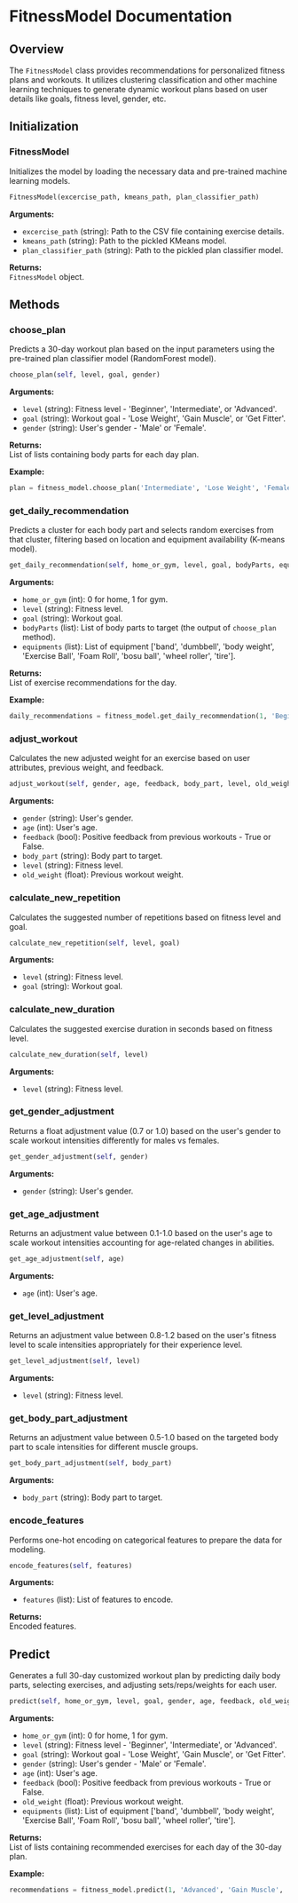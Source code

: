 
# FitnessModel Documentation

## Overview
The `FitnessModel` class provides recommendations for personalized fitness plans and workouts. It utilizes clustering classification and other machine learning techniques to generate dynamic workout plans based on user details like goals, fitness level, gender, etc.

## Initialization
### FitnessModel
Initializes the model by loading the necessary data and pre-trained machine learning models.

```python
FitnessModel(excercise_path, kmeans_path, plan_classifier_path)
```

**Arguments:**
- `excercise_path` (string): Path to the CSV file containing exercise details.
- `kmeans_path` (string): Path to the pickled KMeans model.
- `plan_classifier_path` (string): Path to the pickled plan classifier model.

**Returns:**  
`FitnessModel` object.

## Methods

### choose_plan
Predicts a 30-day workout plan based on the input parameters using the pre-trained plan classifier model (RandomForest model).

```python
choose_plan(self, level, goal, gender)
```

**Arguments:**
- `level` (string): Fitness level - 'Beginner', 'Intermediate', or 'Advanced'.
- `goal` (string): Workout goal - 'Lose Weight', 'Gain Muscle', or 'Get Fitter'.
- `gender` (string): User's gender - 'Male' or 'Female'.

**Returns:**  
List of lists containing body parts for each day plan.

**Example:**
```python
plan = fitness_model.choose_plan('Intermediate', 'Lose Weight', 'Female')
```

### get_daily_recommendation
Predicts a cluster for each body part and selects random exercises from that cluster, filtering based on location and equipment availability (K-means model).

```python
get_daily_recommendation(self, home_or_gym, level, goal, bodyParts, equipments)
```

**Arguments:**
- `home_or_gym` (int): 0 for home, 1 for gym.
- `level` (string): Fitness level.
- `goal` (string): Workout goal.
- `bodyParts` (list): List of body parts to target (the output of `choose_plan` method).
- `equipments` (list): List of equipment ['band', 'dumbbell', 'body weight', 'Exercise Ball', 'Foam Roll', 'bosu ball', 'wheel roller', 'tire'].

**Returns:**  
List of exercise recommendations for the day.

**Example:**
```python
daily_recommendations = fitness_model.get_daily_recommendation(1, 'Beginner', 'Gain Muscle', ['Chest', 'Back'], ['Dumbbells'])
```

### adjust_workout
Calculates the new adjusted weight for an exercise based on user attributes, previous weight, and feedback.

```python
adjust_workout(self, gender, age, feedback, body_part, level, old_weight)
```

**Arguments:**
- `gender` (string): User's gender.
- `age` (int): User's age.
- `feedback` (bool): Positive feedback from previous workouts - True or False.
- `body_part` (string): Body part to target.
- `level` (string): Fitness level.
- `old_weight` (float): Previous workout weight.

### calculate_new_repetition
Calculates the suggested number of repetitions based on fitness level and goal.

```python
calculate_new_repetition(self, level, goal)
```

**Arguments:**
- `level` (string): Fitness level.
- `goal` (string): Workout goal.

### calculate_new_duration
Calculates the suggested exercise duration in seconds based on fitness level.

```python
calculate_new_duration(self, level)
```

**Arguments:**
- `level` (string): Fitness level.

### get_gender_adjustment
Returns a float adjustment value (0.7 or 1.0) based on the user's gender to scale workout intensities differently for males vs females.

```python
get_gender_adjustment(self, gender)
```

**Arguments:**
- `gender` (string): User's gender.

### get_age_adjustment
Returns an adjustment value between 0.1-1.0 based on the user's age to scale workout intensities accounting for age-related changes in abilities.

```python
get_age_adjustment(self, age)
```

**Arguments:**
- `age` (int): User's age.

### get_level_adjustment
Returns an adjustment value between 0.8-1.2 based on the user's fitness level to scale intensities appropriately for their experience level.

```python
get_level_adjustment(self, level)
```

**Arguments:**
- `level` (string): Fitness level.

### get_body_part_adjustment
Returns an adjustment value between 0.5-1.0 based on the targeted body part to scale intensities for different muscle groups.

```python
get_body_part_adjustment(self, body_part)
```

**Arguments:**
- `body_part` (string): Body part to target.

### encode_features
Performs one-hot encoding on categorical features to prepare the data for modeling.

```python
encode_features(self, features)
```

**Arguments:**
- `features` (list): List of features to encode.

**Returns:**  
Encoded features.

## Predict
Generates a full 30-day customized workout plan by predicting daily body parts, selecting exercises, and adjusting sets/reps/weights for each user.

```python
predict(self, home_or_gym, level, goal, gender, age, feedback, old_weight, equipments)
```

**Arguments:**
- `home_or_gym` (int): 0 for home, 1 for gym.
- `level` (string): Fitness level - 'Beginner', 'Intermediate', or 'Advanced'.
- `goal` (string): Workout goal - 'Lose Weight', 'Gain Muscle', or 'Get Fitter'.
- `gender` (string): User's gender - 'Male' or 'Female'.
- `age` (int): User's age.
- `feedback` (bool): Positive feedback from previous workouts - True or False.
- `old_weight` (float): Previous workout weight.
- `equipments` (list): List of equipment ['band', 'dumbbell', 'body weight', 'Exercise Ball', 'Foam Roll', 'bosu ball', 'wheel roller', 'tire'].

**Returns:**  
List of lists containing recommended exercises for each day of the 30-day plan.

**Example:**
```python
recommendations = fitness_model.predict(1, 'Advanced', 'Gain Muscle', 'Male', 22, True, 5, ['band', 'dumbbell'])
```
